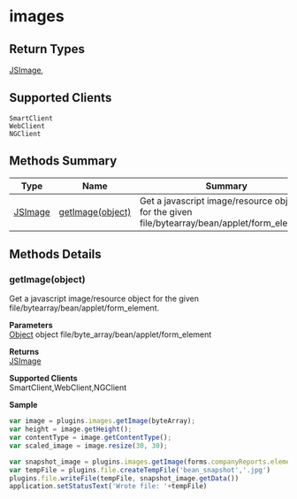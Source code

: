 #  images

## **Return Types**
[JSImage](./JSImage.md),
## **Supported Clients**

    SmartClient
    WebClient
    NGClient

## Methods Summary

| Type                                                  | Name                    | Summary                                                                                                           |
| ----------------------------------------------------- | ----------------------- | ----------------------------------------------------------------------------------------------------------------- |
| [JSImage](./JSImage.md) | [getImage(object)](images.md#getimage-object)                   | Get a javascript image/resource object for the given file/bytearray/bean/applet/form_element..                                    |

## Methods Details

### getImage(object)

Get a javascript image/resource object for the given file/bytearray/bean/applet/form_element.

**Parameters**\
[Object](../../JSLib/Object.md) object file/byte_array/bean/applet/form_element

**Returns**\
[JSImage](./JSImage.md) 

**Supported Clients**\
SmartClient,WebClient,NGClient

**Sample**

```javascript
var image = plugins.images.getImage(byteArray);
var height = image.getHeight();
var contentType = image.getContentType();
var scaled_image = image.resize(30, 30);

var snapshot_image = plugins.images.getImage(forms.companyReports.elements.employeesChartBean);
var tempFile = plugins.file.createTempFile('bean_snapshot','.jpg')
plugins.file.writeFile(tempFile, snapshot_image.getData())
application.setStatusText('Wrote file: '+tempFile)
```

